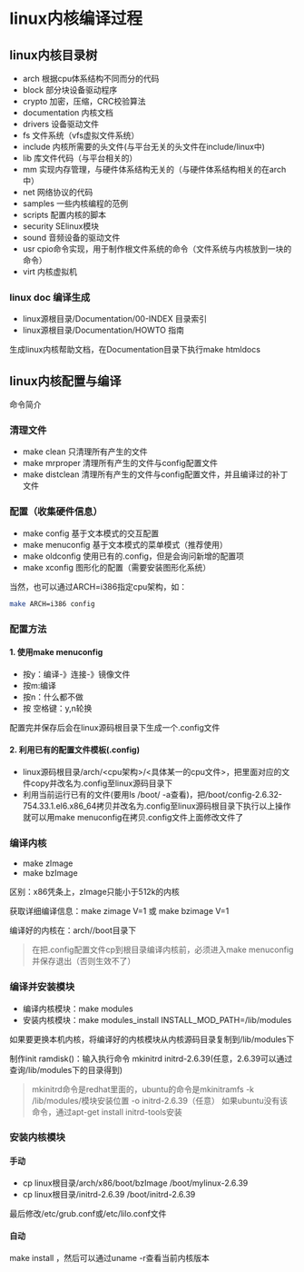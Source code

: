 # linux内核编译过程

## linux内核目录树

- arch 根据cpu体系结构不同而分的代码
- block 部分块设备驱动程序
- crypto 加密，压缩，CRC校验算法
- documentation 内核文档
- drivers 设备驱动文件
- fs 文件系统（vfs虚拟文件系统）
- include 内核所需要的头文件(与平台无关的头文件在include/linux中)
- lib 库文件代码（与平台相关的）
- mm 实现内存管理，与硬件体系结构无关的（与硬件体系结构相关的在arch中）
- net 网络协议的代码
- samples 一些内核编程的范例
- scripts 配置内核的脚本
- security SElinux模块
- sound 音频设备的驱动文件
- usr cpio命令实现，用于制作根文件系统的命令（文件系统与内核放到一块的命令）
- virt 内核虚拟机



### linux doc 编译生成
- linux源根目录/Documentation/00-INDEX 目录索引
- linux源根目录/Documentation/HOWTO 指南

生成linux内核帮助文档，在Documentation目录下执行make htmldocs

## linux内核配置与编译
命令简介
### 清理文件
- make clean 只清理所有产生的文件
- make mrproper 清理所有产生的文件与config配置文件
- make distclean 清理所有产生的文件与config配置文件，并且编译过的补丁文件

### 配置（收集硬件信息）
- make config 基于文本模式的交互配置
- make menuconfig 基于文本模式的菜单模式（推荐使用）
- make oldconfig 使用已有的.config，但是会询问新增的配置项
- make xconfig 图形化的配置（需要安装图形化系统）

当然，也可以通过ARCH=i386指定cpu架构，如：
```sh
make ARCH=i386 config
```

### 配置方法
#### 1. 使用make menuconfig
- 按y：编译-》连接-》镜像文件
- 按m:编译
- 按n：什么都不做
- 按 空格键：y,n轮换

配置完并保存后会在linux源码根目录下生成一个.config文件

#### 2. 利用已有的配置文件模板(.config)
- linux源码根目录/arch/<cpu架构>/<具体某一的cpu文件>，把里面对应的文件copy并改名为.config至linux源码目录下
- 利用当前运行已有的文件(要用ls /boot/ -a查看)，把/boot/config-2.6.32-754.33.1.el6.x86_64拷贝并改名为.config至linux源码根目录下执行以上操作就可以用make menuconfig在拷贝.config文件上面修改文件了

### 编译内核
- make zImage
- make bzImage

区别：x86凭条上，zImage只能小于512k的内核

获取详细编译信息：make zimage V=1 或 make bzimage V=1

编译好的内核在：arch/<cpu>/boot目录下

> 在把.config配置文件cp到根目录编译内核前，必须进入make menuconfig并保存退出（否则生效不了）

### 编译并安装模块
- 编译内核模块：make modules
- 安装内核模块：make modules_install INSTALL_MOD_PATH=/lib/modules

如果要更换本机内核，将编译好的内核模块从内核源码目录复制到/lib/modules下

制作init ramdisk()：输入执行命令 mkinitrd initrd-2.6.39(任意，2.6.39可以通过查询/lib/modules下的目录得到)

> mkinitrd命令是redhat里面的，ubuntu的命令是mkinitramfs -k /lib/modules/模块安装位置 -o initrd-2.6.39（任意）
> 如果ubuntu没有该命令，通过apt-get install initrd-tools安装

### 安装内核模块
#### 手动
- cp linux根目录/arch/x86/boot/bzImage /boot/mylinux-2.6.39
- cp linux根目录/initrd-2.6.39 /boot/initrd-2.6.39

最后修改/etc/grub.conf或/etc/lilo.conf文件

#### 自动
make install ，然后可以通过uname -r查看当前内核版本






